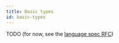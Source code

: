 ```yaml
---
title: Basic types
id: basic-types
---
```


TODO (for now, see the [language spec RFC](../999-contributors/999-rfcs/2023-06-12-language-spec.md))
